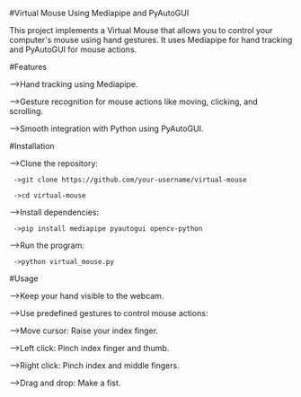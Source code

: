 #Virtual Mouse Using Mediapipe and PyAutoGUI

This project implements a Virtual Mouse that allows you to control your computer's mouse using hand gestures. It uses Mediapipe for hand tracking and PyAutoGUI for mouse actions.


#Features

  -->Hand tracking using Mediapipe.

  -->Gesture recognition for mouse actions like moving, clicking, and scrolling.

  -->Smooth integration with Python using PyAutoGUI.

#Installation

-->Clone the repository:

     ->git clone https://github.com/your-username/virtual-mouse

     ->cd virtual-mouse

-->Install dependencies:

     ->pip install mediapipe pyautogui opencv-python

-->Run the program:

     ->python virtual_mouse.py

#Usage

-->Keep your hand visible to the webcam.

-->Use predefined gestures to control mouse actions:

-->Move cursor: Raise your index finger.

-->Left click: Pinch index finger and thumb.

-->Right click: Pinch index and middle fingers.

-->Drag and drop: Make a fist.
